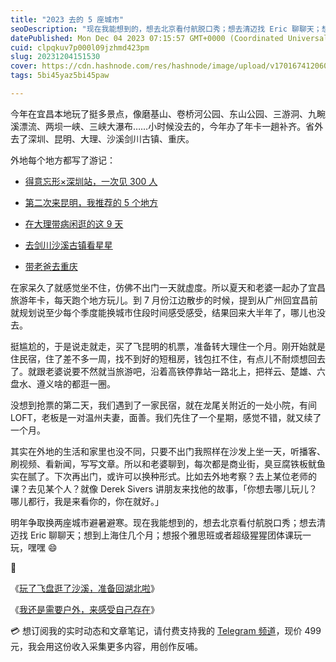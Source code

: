 ```yaml
---
title: "2023 去的 5 座城市"
seoDescription: "现在我能想到的，想去北京看付航脱口秀；想去清迈找 Eric 聊聊天；想到上海住几个月；想报个雅思班或者超级猩猩团体课玩一玩，嘿嘿 😄"
datePublished: Mon Dec 04 2023 07:15:57 GMT+0000 (Coordinated Universal Time)
cuid: clpqkuv7p000l09jzhmd423pm
slug: 20231204151530
cover: https://cdn.hashnode.com/res/hashnode/image/upload/v1701674120609/ddc444b3-2a7a-4cfe-b5d7-c2afec481215.jpeg
tags: 5bi45yaz5bi45paw

---
```


今年在宜昌本地玩了挺多景点，像磨基山、卷桥河公园、东山公园、三游洞、九畹溪漂流、两坝一峡、三峡大瀑布……小时候没去的，今年办了年卡一趟补齐。省外去了深圳、昆明、大理、沙溪剑川古镇、重庆。

外地每个地方都写了游记：

* [得意忘形×深圳站，一次见 300 人](https://mp.weixin.qq.com/s?__biz=MzI3MzU5MDA1OQ==&mid=2247487776&idx=1&sn=7bf047e0f57592036329e86052279542&chksm=eb21a364dc562a723d8c6dd0e641a99faa94765ad975080e973e0e7b9689ba4da3f9ee23695d&token=1420686444&lang=zh_CN#rd)
    
* [第二次来昆明，我推荐的 5 个地方](https://mp.weixin.qq.com/s?__biz=MzI3MzU5MDA1OQ==&mid=2247487939&idx=1&sn=d6f9b0359cbd9d31f4821a13d8363111&chksm=eb21a387dc562a9163c33aeb7e7b960c021ac1ad9d6e64367f597e64c0b50a5db79685219655#rd)
    
* [在大理带病闲逛的这 9 天](https://mp.weixin.qq.com/s?__biz=MzI3MzU5MDA1OQ==&mid=2247488053&idx=1&sn=265b34d20afd5723b06fe506d4b8de2b&chksm=eb21a071dc562967e3fabfb425e0cae584fa9a3a9038f7ea5b64a2050e1bf552015716ce2f1f#rd)
    
* [去剑川沙溪古镇看星星](https://blog.tujunjie.com/20230911232052)
    
* [带老爸去重庆](https://t.zsxq.com/13DJrdYTZ)
    

在家呆久了就感觉坐不住，仿佛不出门一天就虚度。所以夏天和老婆一起办了宜昌旅游年卡，每天跑个地方玩儿。到 7 月份江边散步的时候，提到从广州回宜昌前就规划说至少每个季度能换城市住段时间感受感受，结果回来大半年了，哪儿也没去。

挺尴尬的，于是说走就走，买了飞昆明的机票，准备转大理住一个月。刚开始就是住民宿，住了差不多一周，找不到好的短租房，钱包扛不住，有点儿不耐烦想回去了。就跟老婆说要不然就当旅游吧，沿着高铁停靠站一路北上，把祥云、楚雄、六盘水、遵义啥的都逛一圈。

没想到抢票的第二天，我们遇到了一家民宿，就在龙尾关附近的一处小院，有间 LOFT，老板是一对温州夫妻，面善。我们先住了一个星期，感觉不错，就又续了一个月。

其实在外地的生活和家里也没不同，只要不出门我照样在沙发上坐一天，听播客、刷视频、看新闻，写写文章。所以和老婆聊到，每次都是商业街，臭豆腐铁板鱿鱼实在腻了。下次再出门，或许可以换种形式。比如去外地考察？去上某位老师的课？去见某个人？就像 Derek Sivers 讲朋友来找他的故事，「你想去哪儿玩儿？哪儿都行，我是来看你的，你在就好。」

明年争取换两座城市避暑避寒。现在我能想到的，想去北京看付航脱口秀；想去清迈找 Eric 聊聊天；想到上海住几个月；想报个雅思班或者超级猩猩团体课玩一玩，嘿嘿 😄

🔗

《[玩了飞盘逛了沙溪，准备回湖北啦](https://mp.weixin.qq.com/s?__biz=MzI3MzU5MDA1OQ==&mid=2247488092&idx=1&sn=49ac8ddf06a45a8239902338f10b6795&chksm=eb21a018dc56290e55b3e02a1e0b8506f8a339d592aa33945b4395682fd65b5c0da5d418d3fc#rd)》

《[我还是需要户外，来感受自己存在](https://mp.weixin.qq.com/s?__biz=MzI3MzU5MDA1OQ==&mid=2247488101&idx=1&sn=6b8818c94d2713f026aa2ded1990360c&chksm=eb21a021dc5629378ad501fefe1df6387f341227bb668b98f59bc9973e392c7ecd340f098be7&token=1420686444&lang=zh_CN#rd)》

💳 想订阅我的实时动态和文章笔记，请付费支持我的 [Telegram 频道](https://mp.weixin.qq.com/s/A_yK10ktL8Nl7RzsnGwzEg)，现价 499 元，我会用这份收入采集更多内容，用创作反哺。